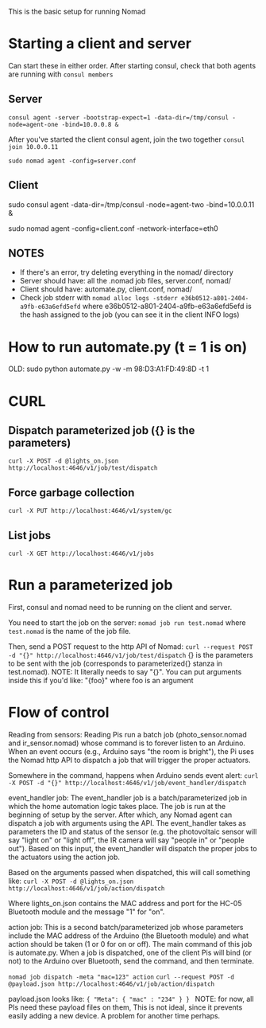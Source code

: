 This is the basic setup for running Nomad

# Starting a client and server
Can start these in either order. After starting consul, check that both agents
are running with `consul members`

## Server
`consul agent -server -bootstrap-expect=1 -data-dir=/tmp/consul -node=agent-one -bind=10.0.0.8 &`

After you've started the client consul agent, join the two together
`consul join 10.0.0.11`

`sudo nomad agent -config=server.conf`

## Client
sudo consul agent -data-dir=/tmp/consul -node=agent-two -bind=10.0.0.11 &

sudo nomad agent -config=client.conf -network-interface=eth0


## NOTES

- If there's an error, try deleting everything in the nomad/ directory
- Server should have: all the .nomad job files, server.conf, nomad/
- Client should have: automate.py, client.conf, nomad/
- Check job stderr with
`nomad alloc logs -stderr e36b0512-a801-2404-a9fb-e63a6efd5efd`
where e36b0512-a801-2404-a9fb-e63a6efd5efd is the hash assigned to the job (you
can see it in the client INFO logs)


# How to run automate.py (t = 1 is on)
OLD:
sudo python automate.py -w -m 98:D3:A1:FD:49:8D -t 1

# CURL

## Dispatch parameterized job ({} is the parameters)
`curl -X POST -d @lights_on.json http://localhost:4646/v1/job/test/dispatch`

## Force garbage collection
`curl -X PUT http://localhost:4646/v1/system/gc`

## List jobs
`curl -X GET http://localhost:4646/v1/jobs`

# Run a parameterized job
First, consul and nomad need to be running on the client and server.

You need to start the job on the server:
`nomad job run test.nomad` where `test.nomad` is the name of the job file.

Then, send a POST request to the http API of Nomad:
`curl --request POST -d "{}" http://localhost:4646/v1/job/test/dispatch`
{} is the parameters to be sent with the job (corresponds to parameterized{}
stanza in test.nomad). NOTE: It literally needs to say "{}". You can put
arguments inside this if you'd like: "{foo}" where foo is an argument


# Flow of control
Reading from sensors: Reading Pis run a batch job (photo\_sensor.nomad and
ir\_sensor.nomad) whose command is to forever
listen to an Arduino. When an event occurs (e.g., Arduino says "the room is
bright"), the Pi uses the Nomad http API to dispatch a job that will trigger the
proper actuators.

Somewhere in the command, happens when Arduino sends event alert:
`curl -X POST -d "{}" http://localhost:4646/v1/job/event_handler/dispatch`

event\_handler job: The event\_handler job is a batch/parameterized job in which
the home automation logic takes place. The job is run at the beginning of setup
by the server. After which, any Nomad agent can dispatch a job with arguments
using the API. The event\_handler takes as parameters the ID and status of the
sensor (e.g.  the photovoltaic sensor will say "light on" or "light off", the IR
camera will say "people in" or "people out"). Based on this input, the
event\_handler will dispatch the proper jobs to the actuators using the action
job.

Based on the arguments passed when dispatched, this will call something like:
`curl -X POST -d @lights_on.json http://localhost:4646/v1/job/action/dispatch`

Where lights\_on.json contains the MAC address and port for the HC-05 Bluetooth
module and the message "1" for "on".

action job: This is a second batch/parameterized job whose parameters include
the MAC address of the Arduino (the Bluetooth module) and what action should be
taken (1 or 0 for on or off). The main command of this job is automate.py. When
a job is dispatched, one of the client Pis will bind (or not) to the Arduino
over Bluetooth, send the command, and then terminate.

`nomad job dispatch -meta "mac=123" action`
`curl --request POST -d @payload.json
http://localhost:4646/v1/job/action/dispatch`

payload.json looks like:
`{
    "Meta": {
        "mac" : "234"
    }
}
`
NOTE: for now, all PIs need these payload files on them, This is not ideal,
since it prevents easily adding a new device. A problem for another time
perhaps.
